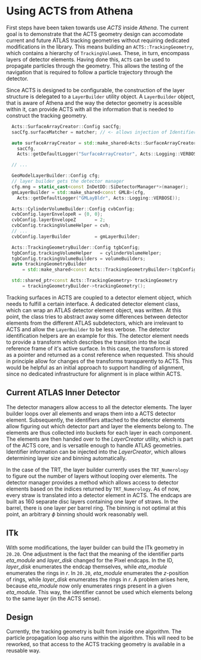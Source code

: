 # Using ACTS from Athena

First steps have been taken towards use *ACTS* inside *Athena*. The current
goal is to demonstrate that the ACTS geometry design can accomodate current and
future ATLAS tracking geometries without requiring dedicated modifications in
the library.  This means building an `ACTS::TrackingGeometry`, which contains a
hierarchy of `TrackingVolume`s. These, in turn, encompass layers of detector
elements.  Having done this, `ACTS` can be used to propagate particles through
the geometry. This allows the testing of the navigation that is required to
follow a particle trajectory through the detector.

Since ACTS is designed to be configurable, the construction of the layer
structure is delegated to a `LayerBuilder` utility object. A `LayerBuilder`
object, that is aware of Athena and the way the detector geometry is acessible
within it, can provide ACTS with all the information that is needed to
construct the tracking geometry.

```cpp
  Acts::SurfaceArrayCreator::Config sacCfg;
  sacCfg.surfaceMatcher = matcher; // <- allows injection of Identifier info

  auto surfaceArrayCreator = std::make_shared<Acts::SurfaceArrayCreator>(
    sacCfg,
    Acts::getDefaultLogger("SurfaceArrayCreator", Acts::Logging::VERBOSE));

  // ...

  GeoModelLayerBuilder::Config cfg;
  // layer builder gets the detector manager
  cfg.mng = static_cast<const InDetDD::SiDetectorManager*>(manager);
  gmLayerBuilder = std::make_shared<const GMLB>(cfg,
    Acts::getDefaultLogger("GMLayBldr", Acts::Logging::VERBOSE));

  Acts::CylinderVolumeBuilder::Config cvbConfig;
  cvbConfig.layerEnvelopeR = {0, 0};
  cvbConfig.layerEnvelopeZ       = 2;
  cvbConfig.trackingVolumeHelper = cvh;
  // ...
  cvbConfig.layerBuilder         = gmLayerBuilder;

  Acts::TrackingGeometryBuilder::Config tgbConfig;
  tgbConfig.trackingVolumeHelper   = cylinderVolumeHelper;
  tgbConfig.trackingVolumeBuilders = volumeBuilders;
  auto trackingGeometryBuilder
      = std::make_shared<const Acts::TrackingGeometryBuilder>(tgbConfig);

  std::shared_ptr<const Acts::TrackingGeometry> trackingGeometry 
      = trackingGeometryBuilder->trackingGeometry();
```

Tracking surfaces in ACTS are coupled to a detector element object, which needs
to fulfill a certain interface. A dedicated detector element class, which can
wrap an ATLAS detector element object, was written. At this point, the class
tries to abstract away some differences between detector elements from the
different ATLAS subdetectors, which are irrelevant to ACTS and allow the
`LayerBuilder` to be less verbose. The detector identification helpers are an
example for this. The detector element needs to provide a transform which
describes the transition into the local reference frame of it's active surface.
In this case, the transform is stored as a pointer and returned as a const
reference when requested. This should in principle allow for changes of the
transforms transparently to ACTS. This would be helpful as an initial approach
to support handling of alignment, since no dedicated infrastructure for
alignment is in place within ACTS.

## Current ATLAS Inner Detector

The detector managers allow access to all the detector elements. The layer
builder loops over all elements and wraps them into a ACTS detector element.
Subsequently, the identifiers attached to the detector elements allow figuring
out which detector part and layer the elements belong to. The elements are thus
collected into buckets for each layer in each component. The elements are then
handed over to the *LayerCreator* utility, which is part of the ACTS core, and
is versatile enough to handle ATLAS geometries. Identifier information can be
injected into the *LayerCreator*, which allows determining layer size and
binning automatically. 

In the case of the TRT, the layer builder currently uses the `TRT_Numerology`
to figure out the number of layers without looping over elements. The detector
manager provides a method which allows access to detector elements based on the
indices returned by `TRT_Numerology`. As of now, every straw is translated into
a detector element in ACTS. The endcaps are built as 160 separate disc layers
containing one layer of straws. In the barrel, there is one layer per barrel
ring. The binning is not optimal at this point, an arbitrary $\phi$ binning should
work reasonably well.

## ITk

With some modifications, the layer builder can build the ITk geometry in
`20.20`. One adjustment is the fact that the meaning of the identifier parts
*eta_module* and *layer_disk* changed for the Pixel endcaps. In the ID,
*layer_disk* enumerates the endcap themselves, while *eta_module* enumerates
the rings in $r$. In `20.20`, *eta_module* enumerates the $z$-position of
rings, while *layer_disk* enumerates the rings in $r$. A problem arises here,
because *eta_module* now only enumerates rings present in a given *eta_module*.
This way, the identifier cannot be used which elements belong to the same layer
(in the ACTS sense).

## Design 
Currently, the tracking geometry is built from inside one algorithm.
The particle propagation loop also runs within the algorithm. This will need to
be reworked, so that access to the ACTS tracking geometry is available in a
reusable way.

